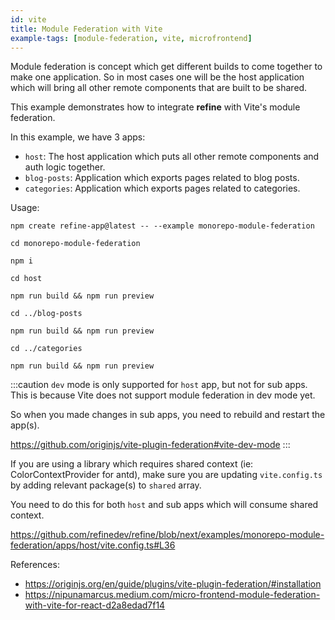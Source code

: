 ```yaml
---
id: vite
title: Module Federation with Vite
example-tags: [module-federation, vite, microfrontend]
---
```


Module federation is concept which get different builds to come together to make one application. So in most cases one will be the host application which will bring all other remote components that are built to be shared.

This example demonstrates how to integrate **refine** with Vite's module federation.

In this example, we have 3 apps:

-   `host`: The host application which puts all other remote components and auth logic together.
-   `blog-posts`: Application which exports pages related to blog posts.
-   `categories`: Application which exports pages related to categories.

Usage:

```
npm create refine-app@latest -- --example monorepo-module-federation

cd monorepo-module-federation

npm i

cd host

npm run build && npm run preview

cd ../blog-posts

npm run build && npm run preview

cd ../categories

npm run build && npm run preview
```

:::caution
`dev` mode is only supported for `host` app, but not for sub apps. This is because Vite does not support module federation in dev mode yet.

So when you made changes in sub apps, you need to rebuild and restart the app(s).

https://github.com/originjs/vite-plugin-federation#vite-dev-mode
:::

If you are using a library which requires shared context (ie: ColorContextProvider for antd), make sure you are updating `vite.config.ts` by adding relevant package(s) to `shared` array.

You need to do this for both `host` and sub apps which will consume shared context.

https://github.com/refinedev/refine/blob/next/examples/monorepo-module-federation/apps/host/vite.config.ts#L36

<CodeSandboxExample path="monorepo-module-federation" hideSandbox />

References:

-   https://originjs.org/en/guide/plugins/vite-plugin-federation/#installation
-   https://nipunamarcus.medium.com/micro-frontend-module-federation-with-vite-for-react-d2a8edad7f14

